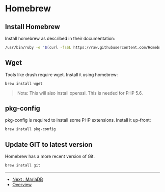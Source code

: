 # Homebrew

## Install Homebrew

Install homebrew as described in their documentation:

```bash
/usr/bin/ruby -e "$(curl -fsSL https://raw.githubusercontent.com/Homebrew/install/master/install)"
```

## Wget

Tools like drush require wget. Install it using homebrew:
 
```bash
brew install wget
```

> Note: This will also install openssl. This is needed for PHP 5.6. 

## pkg-config

pkg-config is required to install some PHP extensions. Install it up-front:

```bash
brew install pkg-config
```

## Update GIT to latest version

Homebrew has a more recent version of Git.

```bash
brew install git
```

---

* [Next : MariaDB](./MariaDB.md)
* [Overview](../README.md)
